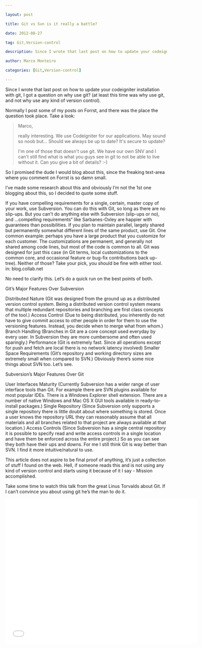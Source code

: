 ---
layout: post
title: Git vs Svn is it really a battle?
date: 2012-08-27
tag: Git,Version-control
description: Since I wrote that last post on how to update your codeigniter installation with git, I got a question on why use git? (at least this time was why use
author: Marco Monteiro
categories: [Git,Version-control]
---

Since I wrote that last post on how to update your codeigniter installation with git, I got a question on why use git? (at least this time was why use git, and not why use any kind of version control). 
<!--more-->
Normally I post some of my posts on Forrst, and there was the place the question took place. Take a look:

> Marco,
> 
> really interesting. We use Codeigniter for our applications. May sound so noob but... Should we always be up to date? It's secure to update?
> 
> I'm one of those that doesn't use git. We have our own SNV and I can't still find what is what you guys see in git to not be able to live without it. Can you give a bit of details? :-)

So I promised the dude I would blog about this, since the freaking text-area where you comment on Forrst is so damn small.

I’ve made some research about this and obviously I’m not the 1st one blogging about this, so I decided to quote some stuff.

If you have compelling requirements for a single, certain, master copy of your work, use Subversion. You can do this with Git, so long as there are no slip-ups. But you can't do anything else with Subversion (slip-ups or no), and ...compelling requirements“ like Sarbanes-Oxley are happier with guarantees than possibilities.
If you plan to maintain parallel, largely shared but permanently somewhat different lines of the same product, use Git. One common example: perhaps you have a large product that you customize for each customer. The customizations are permanent, and generally not shared among code lines, but most of the code is common to all. Git was designed for just this case (in Git terms, local customizations to the common core, and occasional feature or bug-fix contributions back up-tree).
Neither of those? Take your pick, you should be fine with either tool.
in: blog.collab.net

No need to clarify this. Let’s do a quick run on the best points of both.

Git’s Major Features Over Subversion

Distributed Nature (Git was designed from the ground up as a distributed version control system. Being a distributed version control system means that multiple redundant repositories and branching are first class concepts of the tool.)
Access Control (Due to being distributed, you inherently do not have to give commit access to other people in order for them to use the versioning features. Instead, you decide when to merge what from whom.)
Branch Handling (Branches in Git are a core concept used everyday by every user. In Subversion they are more cumbersome and often used sparingly.)
Performance (Git is extremely fast. Since all operations except for push and fetch are local there is no network latency involved)
Smaller Space Requirements (Git’s repository and working directory sizes are extremely small when compared to SVN.)
Obviously there’s some nice things about SVN too. Let’s see.

Subversion’s Major Features Over Git

User Interfaces Maturity (Currently Subversion has a wider range of user interface tools than Git. For example there are SVN plugins available for most popular IDEs. There is a Windows Explorer shell extension. There are a number of native Windows and Mac OS X GUI tools available in ready-to-install packages.)
Single Repository (Since Subversion only supports a single repository there is little doubt about where something is stored. Once a user knows the repository URL they can reasonably assume that all materials and all branches related to that project are always available at that location.)
Access Controls (Since Subversion has a single central repository it is possible to specify read and write access controls in a single location and have them be enforced across the entire project.)
So as you can see they both have their ups and downs. For me I still think Git is way better than SVN. I find it more intuitive/natural to use.

This article does not aspire to be final proof of anything, it’s just a collection of stuff I found on the web. Hell, if someone reads this and is not using any kind of version control and starts using it because of it I say - Mission accomplished. 

Take some time to watch this talk from the great Linus Torvalds about Git. If I can’t convince you about using git he’s the man to do it.

<iframe width="600" height="450" src="//www.youtube.com/embed/4XpnKHJAok8" frameborder="0" allowfullscreen></iframe>